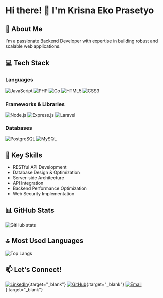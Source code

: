 # Hi there! 👋 I'm Krisna Eko Prasetyo

## 🚀 About Me
I'm a passionate Backend Developer with expertise in building robust and scalable web applications.

## 💻 Tech Stack
### Languages
![JavaScript](https://img.shields.io/badge/-JavaScript-F7DF1E?style=flat-square&logo=javascript&logoColor=black)
![PHP](https://img.shields.io/badge/-PHP-777BB4?style=flat-square&logo=php&logoColor=white)
![Go](https://img.shields.io/badge/-Go-00ADD8?style=flat-square&logo=go&logoColor=white)
![HTML5](https://img.shields.io/badge/-HTML5-E34F26?style=flat-square&logo=html5&logoColor=white)
![CSS3](https://img.shields.io/badge/-CSS3-1572B6?style=flat-square&logo=css3&logoColor=white)

### Frameworks & Libraries
![Node.js](https://img.shields.io/badge/-Node.js-339933?style=flat-square&logo=node.js&logoColor=white)
![Express.js](https://img.shields.io/badge/-Express.js-000000?style=flat-square&logo=express&logoColor=white)
![Laravel](https://img.shields.io/badge/-Laravel-FF2D20?style=flat-square&logo=laravel&logoColor=white)

### Databases
![PostgreSQL](https://img.shields.io/badge/-PostgreSQL-336791?style=flat-square&logo=postgresql&logoColor=white)
![MySQL](https://img.shields.io/badge/-MySQL-4479A1?style=flat-square&logo=mysql&logoColor=white)

## 🌟 Key Skills
- RESTful API Development
- Database Design & Optimization
- Server-side Architecture
- API Integration
- Backend Performance Optimization
- Web Security Implementation

## 📊 GitHub Stats
![GitHub stats](https://github-readme-stats.vercel.app/api?username=krisnaepras&show_icons=true&theme=tokyonight)

## 🔝 Most Used Languages
![Top Langs](https://github-readme-stats.vercel.app/api/top-langs/?username=krisnaepras&layout=compact&theme=tokyonight)

## 📫 Let's Connect!
[![LinkedIn](https://img.shields.io/badge/-LinkedIn-0077B5?style=flat-square&logo=linkedin&logoColor=white)](https://linkedin.com/in/krisnaepras){:target="_blank"}
[![GitHub](https://img.shields.io/badge/-GitHub-181717?style=flat-square&logo=github&logoColor=white)](https://github.com/krisnaepras){:target="_blank"}
[![Email](https://img.shields.io/badge/-Email-D14836?style=flat-square&logo=gmail&logoColor=white)](mailto:krisnaepras@gmail.com){:target="_blank"}

